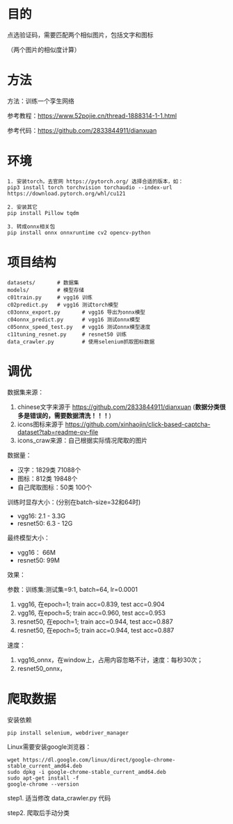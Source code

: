 # 目的

点选验证码，需要匹配两个相似图片，包括文字和图标

（两个图片的相似度计算）

# 方法

方法：训练一个孪生网络

参考教程：https://www.52pojie.cn/thread-1888314-1-1.html

参考代码：https://github.com/2833844911/dianxuan

# 环境

```
1. 安装torch，去官网 https://pytorch.org/ 选择合适的版本，如：
pip3 install torch torchvision torchaudio --index-url https://download.pytorch.org/whl/cu121

2. 安装其它
pip install Pillow tqdm

3. 转成onnx相关包
pip install onnx onnxruntime cv2 opencv-python
```

# 项目结构

```
datasets/       # 数据集
models/         # 模型存储
c01train.py     # vgg16 训练
c02predict.py   # vgg16 测试torch模型
c03onnx_export.py       # vgg16 导出为onnx模型
c04onnx_predict.py      # vgg16 测试onnx模型
c05onnx_speed_test.py   # vgg16 测试onnx模型速度
c11tuning_resnet.py     # resnet50 训练
data_crawler.py         # 使用selenium抓取图标数据
```

# 调优

数据集来源：

1. chinese文字来源于 https://github.com/2833844911/dianxuan  (**数据分类很多是错误的，需要数据清洗！！！**)
2. icons图标来源于 https://github.com/xinhaojin/click-based-captcha-dataset?tab=readme-ov-file
3. icons_craw来源：自己根据实际情况爬取的图片

数据量：

- 汉字：1829类 71088个
- 图标：812类 19848个
- 自己爬取图标：50类 100个

训练时显存大小：(分别在batch-size=32和64时)

- vgg16: 2.1 - 3.3G
- resnet50: 6.3 - 12G

最终模型大小：

- vgg16： 66M
- resnet50: 99M

效果：

参数：训练集:测试集=9:1, batch=64, lr=0.0001

1. vgg16, 在epoch=1; train acc=0.839, test acc=0.904
2. vgg16, 在epoch=5; train acc=0.960, test acc=0.953
3. resnet50, 在epoch=1; train acc=0.944, test acc=0.887
4. resnet50, 在epoch=5; train acc=0.944, test acc=0.887

速度：

1. vgg16_onnx，在window上，占用内容忽略不计，速度：每秒30次；
2. resnet50_onnx，

# 爬取数据

安装依赖

```shell
pip install selenium, webdriver_manager
```

Linux需要安装google浏览器：

```shell
wget https://dl.google.com/linux/direct/google-chrome-stable_current_amd64.deb
sudo dpkg -i google-chrome-stable_current_amd64.deb
sudo apt-get install -f
google-chrome --version
```

step1. 适当修改 data_crawler.py 代码

step2. 爬取后手动分类
